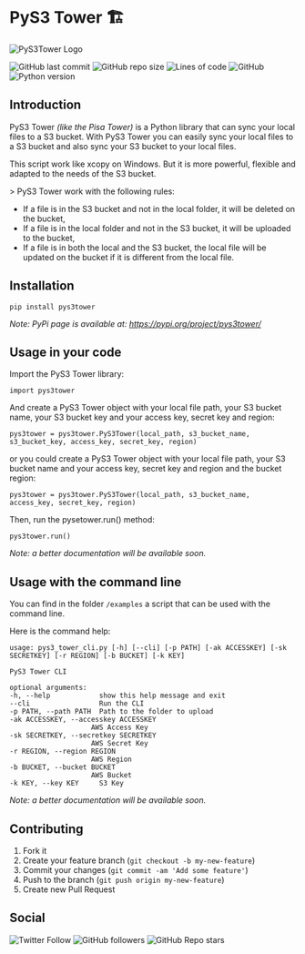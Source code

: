 # PyS3 Tower :building_construction:

![PyS3Tower Logo](https://github.com/s0rcy-r/pys3_tower/blob/main/images/logo.PNG?raw=true)

![GitHub last commit](https://img.shields.io/github/last-commit/s0rcy-r/pys3_tower?style=for-the-badge)
![GitHub repo size](https://img.shields.io/github/repo-size/s0rcy-r/pys3_tower?style=for-the-badge)
![Lines of code](https://img.shields.io/tokei/lines/github/s0rcy-r/pys3_tower?style=for-the-badge)
![GitHub](https://img.shields.io/github/license/s0rcy-r/pys3_tower?style=for-the-badge)
![Python version](https://img.shields.io/badge/Python-v3.9-red?style=for-the-badge)

## Introduction

PyS3 Tower *(like the Pisa Tower)* is a Python library that can sync your local files to a S3 bucket. With PyS3 Tower you can easily sync your local files to a S3 bucket and also sync your S3 bucket to your local files.

This script work like xcopy on Windows. But it is more powerful, flexible and adapted to the needs of the S3 bucket.

\> PyS3 Tower work with the following rules:
- If a file is in the S3 bucket and not in the local folder, it will be deleted on the bucket,
- If a file is in the local folder and not in the S3 bucket, it will be uploaded to the bucket,
- If a file is in both the local and the S3 bucket, the local file will be updated on the bucket if it is different from the local file.


## Installation

    pip install pys3tower

*Note: PyPi page is available at: https://pypi.org/project/pys3tower/*


## Usage in your code

Import the PyS3 Tower library:

    import pys3tower

And create a PyS3 Tower object with your local file path, your S3 bucket name, your S3 bucket key and your access key, secret key and region:
    
    pys3tower = pys3tower.PyS3Tower(local_path, s3_bucket_name, s3_bucket_key, access_key, secret_key, region)

or you could create a PyS3 Tower object with your local file path, your S3 bucket name and your access key, secret key and region and the bucket region:

    pys3tower = pys3tower.PyS3Tower(local_path, s3_bucket_name, access_key, secret_key, region)

Then, run the pysetower.run() method:

    pys3tower.run()

*Note: a better documentation will be available soon.*

## Usage with the command line

You can find in the folder `/examples` a script that can be used with the command line.

Here is the command help:

    usage: pys3_tower_cli.py [-h] [--cli] [-p PATH] [-ak ACCESSKEY] [-sk SECRETKEY] [-r REGION] [-b BUCKET] [-k KEY]

    PyS3 Tower CLI

    optional arguments:
    -h, --help            show this help message and exit
    --cli                 Run the CLI
    -p PATH, --path PATH  Path to the folder to upload
    -ak ACCESSKEY, --accesskey ACCESSKEY
                        AWS Access Key
    -sk SECRETKEY, --secretkey SECRETKEY
                        AWS Secret Key
    -r REGION, --region REGION
                        AWS Region
    -b BUCKET, --bucket BUCKET
                        AWS Bucket
    -k KEY, --key KEY     S3 Key

*Note: a better documentation will be available soon.*

## Contributing

1. Fork it
2. Create your feature branch (`git checkout -b my-new-feature`)
3. Commit your changes (`git commit -am 'Add some feature'`)
4. Push to the branch (`git push origin my-new-feature`)
5. Create new Pull Request

## Social

![Twitter Follow](https://img.shields.io/twitter/follow/s0rcy_r?style=social)
![GitHub followers](https://img.shields.io/github/followers/s0rcy-r?label=Follow%20me&style=social)
![GitHub Repo stars](https://img.shields.io/github/stars/s0rcy-r/pys3_tower?style=social)